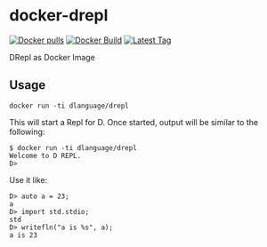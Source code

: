 # docker-drepl
[![Docker pulls](https://img.shields.io/docker/pulls/dlanguage/drepl.svg)](https://hub.docker.com/r/dlanguage/drepl/)
[![Docker Build](https://img.shields.io/docker/automated/dlanguage/drepl.svg)](https://hub.docker.com/r/dlanguage/drepl/)
[![Latest Tag](https://img.shields.io/github/tag/lindt/docker-drepl.svg)](https://hub.docker.com/r/dlanguage/drepl/)

DRepl as Docker Image

## Usage

```
docker run -ti dlanguage/drepl
```

This will start a Repl for D.
Once started, output will be similar to the following:

```
$ docker run -ti dlanguage/drepl
Welcome to D REPL.
D>
```

Use it like:

```
D> auto a = 23;
a
D> import std.stdio;
std
D> writefln("a is %s", a);
a is 23
```
